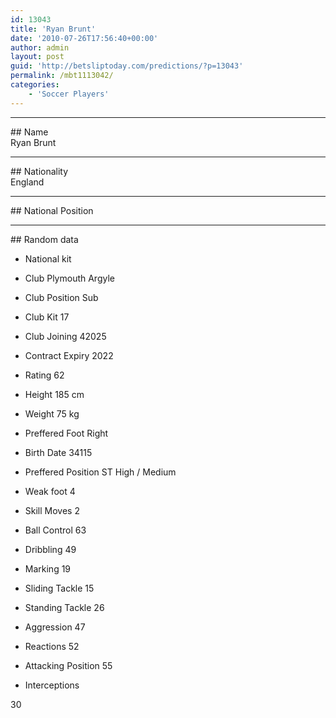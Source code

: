 ```yaml
---
id: 13043
title: 'Ryan Brunt'
date: '2010-07-26T17:56:40+00:00'
author: admin
layout: post
guid: 'http://betsliptoday.com/predictions/?p=13043'
permalink: /mbt1113042/
categories:
    - 'Soccer Players'
---
```


- - - - - -

\## Name  
 Ryan Brunt

- - - - - -

\## Nationality  
 England

- - - - - -

\## National Position

- - - - - -

\## Random data

- National kit
- Club
 Plymouth Argyle

- Club Position
 Sub

- Club Kit
 17

- Club Joining
 42025

- Contract Expiry
 2022

- Rating
 62

- Height
 185 cm

- Weight
 75 kg

- Preffered Foot
 Right

- Birth Date
 34115

- Preffered Position
 ST High / Medium

- Weak foot
 4

- Skill Moves
 2

- Ball Control
 63

- Dribbling
 49

- Marking
 19

- Sliding Tackle
 15

- Standing Tackle
 26

- Aggression
 47

- Reactions
 52

- Attacking Position
 55

- Interceptions

 30